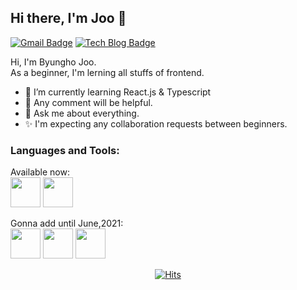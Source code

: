 ## Hi there, I'm Joo 👋
[![Gmail Badge](https://img.shields.io/badge/Gmail-d14836?style=flat-square&logo=Gmail&logoColor=white&link=mailto:kjcoco13@gmail.com)](mailto:kjcoco13@gmail.com)  [![Tech Blog Badge](http://img.shields.io/badge/-Tech%20blog-black?style=flat-square&logo=github&link=https://ho-s.github.io/)](http://ho-s.surge.sh/)

Hi, I'm Byungho Joo.  
As a beginner, I'm lerning all stuffs of frontend.

- 🌱 I’m currently learning React.js &  Typescript
- 🤔 Any comment will be helpful.
- 💬 Ask me about everything.
- ✨ I'm expecting any collaboration requests between beginners.


### Languages and Tools:
Available now:  
<img src='https://user-images.githubusercontent.com/71132893/103150298-16f97800-47b6-11eb-9e1e-5f8b89080b2e.png' width='48px' height='48px'> 
<img src='https://user-images.githubusercontent.com/71132893/103150301-18c33b80-47b6-11eb-8cd1-f91e5476f5b4.png' width='48px' height='48px'>
  
Gonna add until June,2021:  
<img src='https://user-images.githubusercontent.com/71132893/103150299-17920e80-47b6-11eb-9b8d-689fcb698bd2.png' width='48px' height='48px'> 
<img src='https://user-images.githubusercontent.com/71132893/103150303-1b259580-47b6-11eb-9c28-833bc0156c72.png' width='48px' height='48px'> 
<img src='https://user-images.githubusercontent.com/71132893/103150304-1c56c280-47b6-11eb-86c4-ebc7fd658c66.png' width='48px' height='48px'>



  <div align=center>
	
[![Hits](https://hits.seeyoufarm.com/api/count/incr/badge.svg?url=https%3A%2F%2Fgithub.com%2FHo-s%2Fhit-counter&count_bg=%2379C83D&title_bg=%23555555&icon=&icon_color=%23E7E7E7&title=hits&edge_flat=false)](https://hits.seeyoufarm.com)

  </div>
